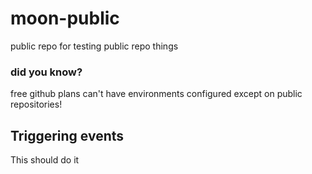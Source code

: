 # moon-public
public repo for testing public repo things

### did you know?
free github plans can't have environments configured except on public repositories!

## Triggering events
This should do it
